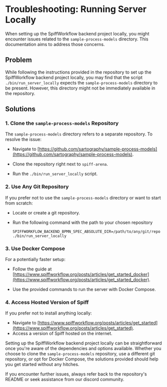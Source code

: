 # Troubleshooting: Running Server Locally

When setting up the SpiffWorkflow backend project locally, you might encounter issues related to the `sample-process-models` directory. This documentation aims to address those concerns.

## Problem

While following the instructions provided in the repository to set up the SpiffWorkflow backend project locally, you may find that the script `./bin/run_server_locally` expects the `sample-process-models` directory to be present. However, this directory might not be immediately available in the repository.

## Solutions

### 1. Clone the `sample-process-models` Repository

The `sample-process-models` directory refers to a separate repository. To resolve the issue:

- Navigate to [https://github.com/sartography/sample-process-models](https://github.com/sartography/sample-process-models).

- Clone the repository right next to `spiff-arena`.

- Run the `./bin/run_server_locally` script.

### 2. Use Any Git Repository

If you prefer not to use the `sample-process-models` directory or want to start from scratch:

- Locate or create a git repository.

- Run the following command with the path to your chosen repository

   ```
   SPIFFWORKFLOW_BACKEND_BPMN_SPEC_ABSOLUTE_DIR=/path/to/any/git/repo ./bin/run_server_locally
   ```

### 3. Use Docker Compose

For a potentially faster setup:

- Follow the guide at [https://www.spiffworkflow.org/posts/articles/get_started_docker](https://www.spiffworkflow.org/posts/articles/get_started_docker).

- Use the provided commands to run the server with Docker Compose.

### 4. Access Hosted Version of Spiff

If you prefer not to install anything locally:

- Navigate to [https://www.spiffworkflow.org/posts/articles/get_started](https://www.spiffworkflow.org/posts/articles/get_started).
- Access a version of Spiff hosted on the internet.



Setting up the SpiffWorkflow backend project locally can be straightforward once you're aware of the dependencies and options available. Whether you choose to clone the `sample-process-models` repository, use a different git repository, or opt for Docker Compose, the solutions provided should help you get started without any hitches. 

If you encounter further issues, always refer back to the repository's README or seek assistance from our discord community.